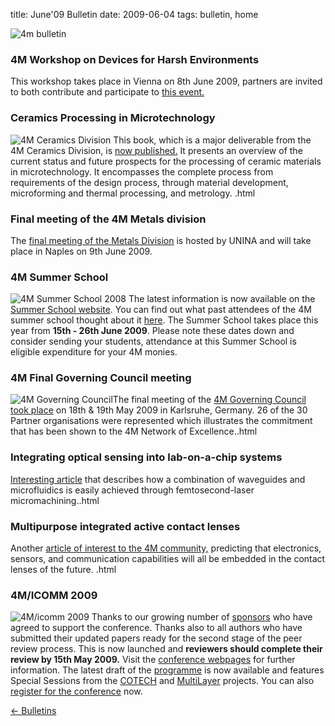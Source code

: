 title: June'09 Bulletin
date: 2009-06-04 
tags: bulletin, home


![4m bulletin](/4m-association/images/4mbulletin168.png)

<!--break-->
### 4M Workshop on Devices for Harsh Environments

This workshop takes place in Vienna on 8th June 2009, partners are invited to both contribute and participate to [this event.](/4m-association/event/4M-Workshop-Devices-harsh-environments)

### Ceramics Processing in Microtechnology

![4M Ceramics Division](/4m-association/images/ceramicbook_thumb.jpg) This book, which is a major deliverable from the 4M Ceramics Division, is [now published.](/4m-association/content/Ceramics-Processing-Microtechnology/Ceramics-Processing-Microtechnology.html) It presents an overview of the current status and future prospects for the processing of ceramic materials in microtechnology.  It encompasses the complete process from requirements of the design process, through material development, microforming and thermal processing, and metrology.   .html

### Final meeting of the 4M Metals division

The [final meeting of the Metals Division](/4m-association/event/Final-meeting-4M-Metals-Division) is hosted by UNINA and will take place in Naples on 9th June 2009. 

### 4M Summer School

![4M Summer School 2008](/4m-association/images/sumschl%202008_thumb.png) The latest information is now available on the [Summer School website](http://www.me.mek.dtu.dk/English/Education/PhD%20Summer%20School.aspx). You can find out what past attendees of the 4M summer school thought about it [here](/event/4M-Summer-School). The Summer School takes place this year from **15th - 26th June 2009**. Please note these dates down and consider sending your students, attendance at this Summer School is eligible expenditure for your 4M monies.  

### 4M Final Governing Council meeting

![4M Governing Council](/4m-association/images/067thumb.jpg)The final meeting of the [4M Governing Council took place](/4m-association/content/Final-4M-Governing-Council/Final-4M-Governing-Council.html) on 18th & 19th May 2009 in Karlsruhe, Germany. 26 of the 30 Partner organisations were represented which illustrates the commitment that has been shown to the 4M Network of Excellence..html

### Integrating optical sensing into lab-on-a-chip systems

[Interesting article](/4m-association/content/Integrating-optical-sensing-lab-chip-systems/Integrating-optical-sensing-lab-chip-systems.html) that describes how a combination of waveguides and microfluidics is easily achieved through femtosecond-laser micromachining..html

### Multipurpose integrated active contact lenses

Another [article of interest to the 4M community,](/4m-association/content/Multipurpose-integrated-active-contact-lenses/Multipurpose-integrated-active-contact-lenses.html) predicting that electronics, sensors, and communication capabilities will all be embedded in the contact lenses of the future. .html

### 4M/ICOMM 2009

![4M/icomm 2009](/4m-association/images/conf2008-twin-thumb.png)
Thanks to our growing number of [sponsors](/4m-association/conference/2009/Sponsors) who have agreed to support the conference. Thanks also to all authors who have submitted their updated papers ready for the second  stage of the peer review process. This is now launched and **reviewers should complete their review by 15th May 2009.** Visit the [conference webpages](/4m-association/conference/2009 "conference webpages") for further information. The latest draft of the [programme](/4m-association/conference/2009/Programme) is now available and features Special Sessions from the [COTECH](/4m-association/node/18/18.html) and [MultiLayer](/node/19) projects. You can also [register for the conference](/4m-association/conference/2009/Registration_and_fees) now.

[&larr; Bulletins](/4m-association/bulletin/index.html)